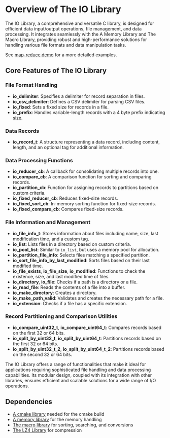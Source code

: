 # Overview of The IO Library

The IO Library, a comprehensive and versatile C library, is designed for efficient data input/output operations, file management, and data processing. It integrates seamlessly with the A Memory Library and The Macro Library, providing robust and high-performance solutions for handling various file formats and data manipulation tasks.

See [map-reduce demo](examples/map-reduce/DEMO.md) for a more detailed examples.

## Core Features of The IO Library

### File Format Handling
- **io_delimiter**: Specifies a delimiter for record separation in files.
- **io_csv_delimiter**: Defines a CSV delimiter for parsing CSV files.
- **io_fixed**: Sets a fixed size for records in a file.
- **io_prefix**: Handles variable-length records with a 4 byte prefix indicating size.

### Data Records
- **io_record_t**: A structure representing a data record, including content, length, and an optional tag for additional information.

### Data Processing Functions
- **io_reducer_cb**: A callback for consolidating multiple records into one.
- **io_compare_cb**: A comparison function for sorting and comparing records.
- **io_partition_cb**: Function for assigning records to partitions based on custom criteria.
- **io_fixed_reducer_cb**: Reduces fixed-size records.
- **io_fixed_sort_cb**: In-memory sorting function for fixed-size records.
- **io_fixed_compare_cb**: Compares fixed-size records.

### File Information and Management
- **io_file_info_t**: Stores information about files including name, size, last modification time, and a custom tag.
- **io_list**: Lists files in a directory based on custom criteria.
- **io_pool_list**: Similar to `io_list`, but uses a memory pool for allocation.
- **io_partition_file_info**: Selects files matching a specified partition.
- **io_sort_file_info_by_last_modified**: Sorts files based on their last modified time.
- **io_file_exists**, **io_file_size**, **io_modified**: Functions to check the existence, size, and last modified time of files.
- **io_directory**, **io_file**: Checks if a path is a directory or a file.
- **io_read_file**: Reads the contents of a file into a buffer.
- **io_make_directory**: Creates a directory.
- **io_make_path_valid**: Validates and creates the necessary path for a file.
- **io_extension**: Checks if a file has a specific extension.

### Record Partitioning and Comparison Utilities
- **io_compare_uint32_t**, **io_compare_uint64_t**: Compares records based on the first 32 or 64 bits.
- **io_split_by_uint32_t**, **io_split_by_uint64_t**: Partitions records based on the first 32 or 64 bits.
- **io_split_by_uint32_t_2**, **io_split_by_uint64_t_2**: Partitions records based on the second 32 or 64 bits.

The IO Library offers a range of functionalities that make it ideal for applications requiring sophisticated file handling and data processing capabilities. Its modular design, coupled with its integration with other libraries, ensures efficient and scalable solutions for a wide range of I/O operations.

## Dependencies

* [A cmake library](https://github.com/knode-ai-open-source/a-cmake-library) needed for the cmake build
* [A memory library](https://github.com/knode-ai-open-source/a-memory-library) for the memory handling
* [The macro library](https://github.com/knode-ai-open-source/the-macro-library) for sorting, searching, and conversions
* [The LZ4 Library](https://github.com/knode-ai-open-source/the-lz4-library) for compression
